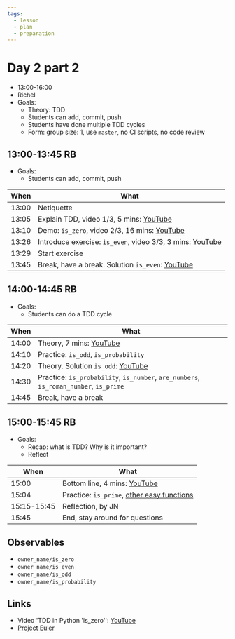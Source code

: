 ```yaml
---
tags:
  - lesson
  - plan
  - preparation
---
```


# Day 2 part 2

* 13:00-16:00
* Richel
* Goals:
    * Theory: TDD
    * Students can add, commit, push
    * Students have done multiple TDD cycles
    * Form: group size: 1, use `master`, no CI scripts, no code review

## 13:00-13:45 RB

* Goals:
    * Students can add, commit, push

When |What
-----|-------------------------
13:00|Netiquette
13:05|Explain TDD, video 1/3, 5 mins:  [YouTube](https://youtu.be/gw_4jVrkDok)
13:10|Demo: `is_zero`, video 2/3, 16 mins: [YouTube](https://youtu.be/VddlrNOeodg)
13:26|Introduce exercise: `is_even`, video 3/3, 3 mins: [YouTube](https://youtu.be/7V-zE__S6M8)
13:29|Start exercise
13:45|Break, have a break. Solution `is_even`: [YouTube](https://youtu.be/ZcgJEdaRRpc)

## 14:00-14:45 RB

* Goals:
    * Students can do a TDD cycle

When |What
-----|-------------------------
14:00|Theory, 7 mins: [YouTube](https://youtu.be/f4MCy9f8oAM)
14:10|Practice: `is_odd`, `is_probability`
14:20|Theory. Solution `is_odd`: [YouTube](https://youtu.be/BxyIsJw3E14)
14:30|Practice: `is_probability`, `is_number`, `are_numbers`, `is_roman_number`, `is_prime`
14:45|Break, have a break

## 15:00-15:45 RB

* Goals:
    * Recap: what is TDD? Why is it important?
    * Reflect

When       |What
-----------|-------------------------
15:00      |Bottom line, 4 mins: [YouTube](https://youtu.be/633qwj2DUNc)
15:04      |Practice: `is_prime`, [other easy functions](https://github.com/UPPMAX/programming_formalisms/blob/main/learning_line.md#easy)
15:15-15:45|Reflection, by JN
15:45      |End, stay around for questions

## Observables

* `owner_name/is_zero`
* `owner_name/is_even`
* `owner_name/is_odd`
* `owner_name/is_probability`

## Links

* Video 'TDD in Python 'is_zero'': [YouTube](https://youtu.be/VddlrNOeodg)
* [Project Euler](https://projecteuler.net/)
